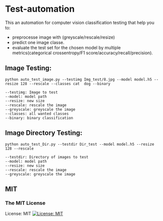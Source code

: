 # Test-automation

This an automation for computer vision classification testing that help you to: 
  - preprocesse image with (greyscale/rescale/resize) 
  - predict one image classe.
  - evaluate the test set for the chosen model by multiple metrics(categorical crossentropy/F1 score/accuracy/recall/precision).   

## Image Testing:
```
python auto_test_image.py --testimg Img_test/8.jpg --model model.h5 --resize 128 --rescale --classes cat  dog --binary
```
```
--testimg: Image to test
--model: model path
--resize: new size
--rescale: rescale the image
--greyscale: greyscale the image
--classes: all wanted classes
--binary: binary classification
```

## Image Directory Testing:
```
python auto_test_Dir.py --testdir Dir_test --model model.h5 --resize 128 --rescale
```
```
--testdir: Directory of images to test
--model: model path
--resize: new size
--rescale: rescale the image
--greyscale: greyscale the image
```

## MIT
### The MIT License
License: MIT
[![License: MIT](https://img.shields.io/badge/License-MIT-yellow.svg)](https://opensource.org/licenses/MIT)
